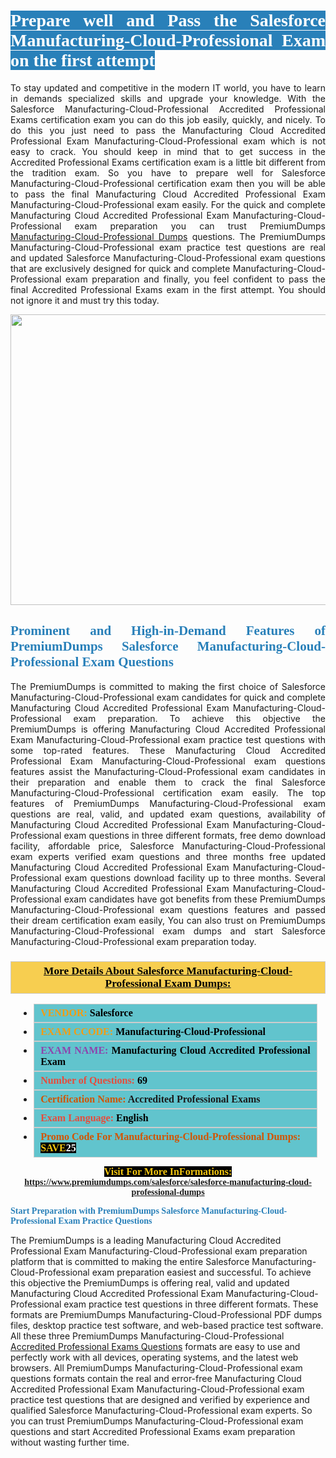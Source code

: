 <h1 style="text-align: justify;"><span style="color:#ffffff;"><span style="font-family:Georgia,serif;"><strong><span style="background-color:#2980b9;">Prepare well and Pass the Salesforce Manufacturing-Cloud-Professional Exam on the first attempt</span></strong></span></span></h1>

<p style="text-align: justify;">To stay updated and competitive in the modern IT world, you have to learn in demands specialized skills and upgrade your knowledge. With the Salesforce Manufacturing-Cloud-Professional Accredited Professional Exams certification exam you can do this job easily, quickly, and nicely. To do this you just need to pass the Manufacturing Cloud Accredited Professional Exam Manufacturing-Cloud-Professional exam which is not easy to crack. You should keep in mind that to get success in the Accredited Professional Exams certification exam is a little bit different from the tradition exam. So you have to prepare well for Salesforce Manufacturing-Cloud-Professional certification exam then you will be able to pass the final Manufacturing Cloud Accredited Professional Exam Manufacturing-Cloud-Professional exam easily. For the quick and complete Manufacturing Cloud Accredited Professional Exam Manufacturing-Cloud-Professional exam preparation you can trust PremiumDumps <a href="https://www.premiumdumps.com/salesforce/salesforce-manufacturing-cloud-professional-dumps">Manufacturing-Cloud-Professional Dumps</a> questions. The PremiumDumps Manufacturing-Cloud-Professional exam practice test questions are real and updated Salesforce Manufacturing-Cloud-Professional exam questions that are exclusively designed for quick and complete Manufacturing-Cloud-Professional exam preparation and finally, you feel confident to pass the final Accredited Professional Exams exam in the first attempt. You should not ignore it and must try this today.</p>

<p style="text-align: center;"><a href="https://www.premiumdumps.com/salesforce/salesforce-manufacturing-cloud-professional-dumps"><img alt="" src="https://i.imgur.com/KJGzbJ2.jpeg" style="width: 700px; height: 465px;" /></a></p>

<h2 style="text-align: justify;"><span style="color:#2980b9;"><span style="font-family:Georgia,serif;"><strong>Prominent and High-in-Demand Features of PremiumDumps Salesforce Manufacturing-Cloud-Professional Exam Questions</strong></span></span></h2>

<p style="text-align: justify;">The PremiumDumps is committed to making the first choice of Salesforce Manufacturing-Cloud-Professional exam candidates for quick and complete Manufacturing Cloud Accredited Professional Exam Manufacturing-Cloud-Professional exam preparation. To achieve this objective the PremiumDumps is offering Manufacturing Cloud Accredited Professional Exam Manufacturing-Cloud-Professional exam practice test questions with some top-rated features. These Manufacturing Cloud Accredited Professional Exam Manufacturing-Cloud-Professional exam questions features assist the Manufacturing-Cloud-Professional exam candidates in their preparation and enable them to crack the final Salesforce Manufacturing-Cloud-Professional certification exam easily. The top features of PremiumDumps Manufacturing-Cloud-Professional exam questions are real, valid, and updated exam questions, availability of Manufacturing Cloud Accredited Professional Exam Manufacturing-Cloud-Professional exam questions in three different formats, free demo download facility, affordable price, Salesforce Manufacturing-Cloud-Professional exam experts verified exam questions and three months free updated Manufacturing Cloud Accredited Professional Exam Manufacturing-Cloud-Professional exam questions download facility up to three months. Several Manufacturing Cloud Accredited Professional Exam Manufacturing-Cloud-Professional exam candidates have got benefits from these PremiumDumps Manufacturing-Cloud-Professional exam questions features and passed their dream certification exam easily, You can also trust on PremiumDumps Manufacturing-Cloud-Professional exam dumps and start Salesforce Manufacturing-Cloud-Professional exam preparation today.</p>

<h3 style="background: #f7ce50; border: 1px solid rgb(204, 204, 204); padding: 5px 10px; text-align: center;"><span style="font-family:Georgia,serif;"><u><u><span style="color:#000000;"><span style="font-size:11pt"><span style="line-height:normal"><b><span style="font-size:13.0pt"><span cambria="">More Details About Salesforce Manufacturing-Cloud-Professional Exam Dumps:</span></span></b></span></span></span></u></u></span></h3>

<ul>
	<li style="margin:0cm 10pt">
	<div style="background:#61c4cd; border: 1px solid rgb(204, 204, 204); padding: 5px 10px; text-align: justify;"><span style="font-family:Georgia,serif;"><span style="font-size:11pt"><span style="line-height:normal"><b><span style="font-size:12.0pt"><span new="" roman="" times=""><span style="color:#f39c12;">VENDOR:</span> <span style="color:#000000;">Salesforce</span></span></span></b></span></span></span></div>
	</li>
	<li style="margin:0cm 10pt">
	<div style="background: #61c4cd; border: 1px solid rgb(204, 204, 204); padding: 5px 10px; text-align: justify;"><span style="font-family:Georgia,serif;"><span style="font-size:11pt"><span style="line-height:normal"><b><span style="font-size:12.0pt"><span new="" roman="" times=""><span style="color:#f39c12;">EXAM CCODE:</span> <span style="color:#000000;">Manufacturing-Cloud-Professional</span></span></span></b></span></span></span></div>
	</li>
	<li style="margin:0cm 10pt">
	<div style="background: #61c4cd; border: 1px solid rgb(204, 204, 204); padding: 5px 10px; text-align: justify;"><span style="font-family:Georgia,serif;"><span style="font-size:11pt"><span style="line-height:normal"><b><span style="font-size:12.0pt"><span new="" roman="" times=""><span style="color:#8e44ad;">EXAM NAME:</span> <span style="color:#000000;">Manufacturing Cloud Accredited Professional Exam</span></span></span></b></span></span></span></div>
	</li>
	<li style="margin:0cm 10pt">
	<div style="background: #61c4cd; border: 1px solid rgb(204, 204, 204); padding: 5px 10px;"><span style="font-family:Georgia,serif;"><span style="font-size:11pt"><span style="line-height:normal"><b><span style="font-size:12.0pt"><span new="" roman="" times=""><span style="color:#e74c3c;">Number of Questions:</span><span style="color:#000000;"><span style="color:#f1c40f;"> </span>69</span></span></span></b></span></span></span></div>
	</li>
	<li style="margin:0cm 10pt">
	<div style="background: #61c4cd; border: 1px solid rgb(204, 204, 204); padding: 5px 10px; text-align: justify;"><span style="font-family:Georgia,serif;"><span style="font-size:11pt"><span style="line-height:normal"><b><span style="font-size:12.0pt"><span new="" roman="" times=""><span style="color:#d35400;">Certification Name:</span> Accredited Professional Exams</span></span></b></span></span></span></div>
	</li>
	<li style="margin:0cm 10pt">
	<div style="background: #61c4cd; border: 1px solid rgb(204, 204, 204); padding: 5px 10px; text-align: justify;"><span style="font-family:Georgia,serif;"><span style="font-size:11pt"><span style="line-height:normal"><b><span style="font-size:12.0pt"><span new="" roman="" times=""><span style="color:#e74c3c;">Exam Language:</span> <span style="color:#000000;">English</span></span></span></b></span></span></span></div>
	</li>
	<li style="margin:0cm 10pt">
	<div style="background: #61c4cd; border: 1px solid rgb(204, 204, 204); padding: 5px 10px;"><span style="font-family:Georgia,serif;"><span style="font-size:11pt"><span style="line-height:normal"><b><span style="font-size:12.0pt"><span new="" roman="" times=""><span style="color:#d35400;">Promo Code For Manufacturing-Cloud-Professional Dumps:</span><span style="color:#f1c40f;"> <span style="background-color:#000000;">SAVE</span></span><span style="color:#ffffff;"><span style="background-color:#000000;">25</span></span></span></span></b></span></span></span></div>
	</li>
</ul>

<p style="text-align: center;"><span style="font-family:Georgia,serif;"><strong><span style="font-size:16px;"><span style="color:#f1c40f;"><span style="background-color:#000000;">Visit For More InFormations:</span></span></span> <a href="https://www.premiumdumps.com/salesforce/salesforce-manufacturing-cloud-professional-dumps">https://www.premiumdumps.com/salesforce/salesforce-manufacturing-cloud-professional-dumps</a></strong></span></p>

<p><span style="color:#2980b9;"><span style="font-family:Georgia,serif;"><strong><strong><strong>Start Preparation with PremiumDumps Salesforce Manufacturing-Cloud-Professional Exam Practice Questions</strong></strong></strong></span></span></p>

<p>The PremiumDumps is a leading Manufacturing Cloud Accredited Professional Exam Manufacturing-Cloud-Professional exam preparation platform that is committed to making the entire Salesforce Manufacturing-Cloud-Professional exam preparation easiest and successful. To achieve this objective the PremiumDumps is offering real, valid and updated Manufacturing Cloud Accredited Professional Exam Manufacturing-Cloud-Professional exam practice test questions in three different formats. These formats are PremiumDumps Manufacturing-Cloud-Professional PDF dumps files, desktop practice test software, and web-based practice test software. All these three PremiumDumps Manufacturing-Cloud-Professional <a href="https://www.premiumdumps.com/salesforce/accredited-professional-exams-dumps">Accredited Professional Exams Questions</a> formats are easy to use and perfectly work with all devices, operating systems, and the latest web browsers. All PremiumDumps Manufacturing-Cloud-Professional exam questions formats contain the real and error-free Manufacturing Cloud Accredited Professional Exam Manufacturing-Cloud-Professional exam practice test questions that are designed and verified by experience and qualified Salesforce Manufacturing-Cloud-Professional exam experts. So you can trust PremiumDumps Manufacturing-Cloud-Professional exam questions and start Accredited Professional Exams exam preparation without wasting further time.</p>
